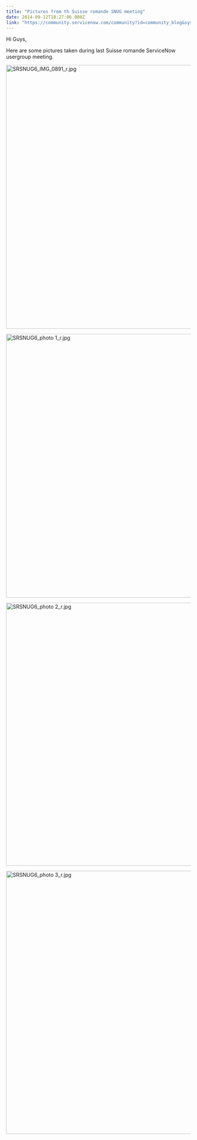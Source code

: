 ```yaml
---
title: "Pictures from th Suisse romande SNUG meeting"
date: 2014-09-12T18:27:06.000Z
link: "https://community.servicenow.com/community?id=community_blog&sys_id=c06d2a29dbd0dbc01dcaf3231f9619b3"
---
```

<p>Hi Guys,</p><p></p><p>Here are some pictures taken during last Suisse romande ServiceNow usergroup meeting.</p><p></p><p><img  alt="SRSNUG6_IMG_0891_r.jpg" class="image-0 jive-image" height="717" src="9e8377bddbdc1fc03eb27a9e0f961901.iix" style="height: 716.543665436654px; width: 955px;" width="955"/></p><p><img  alt="SRSNUG6_photo 1_r.jpg" class="image-1 jive-image" height="717" src="d9591d86db18d304b322f4621f961950.iix" style="height: 717px; width: 956px;" width="956"/></p><p><img  alt="SRSNUG6_photo 2_r.jpg" class="jive-image image-2" height="716" src="27b2bc02db589304b322f4621f961949.iix" style="height: 715.5px; width: 954px;" width="954"/></p><p></p><p><img  alt="SRSNUG6_photo 3_r.jpg" class="jive-image image-3" height="715" src="c1e1d40edbd417049c9ffb651f9619f8.iix" style="height: 714.75px; width: 953px;" width="953"/></p>